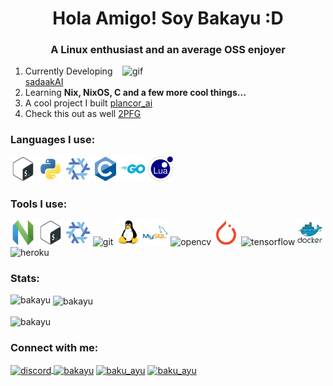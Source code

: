 <h1 align="center">Hola Amigo! Soy Bakayu :D</h1>
<h3 align="center">A Linux enthusiast and an average OSS enjoyer</h3>


<img align="right" src=".data/rei-ayanami-plush.gif" alt="gif" width="325"/>

<ol align="left">
<li> Currently Developing <a href="https://github.com/bakayu/sadaakAI">sadaakAI</a> </li>
<li> Learning <b>Nix, NixOS, C and a few more cool things...</b> </li> 
<li> A cool project I built <a href="https://github.com/bakayu/plancor_ai">plancor_ai</a> </li> 
<li> Check this out as well <a href="https://github.com/bakayu/2PFG">2PFG</a> </li> 
</ol>

<h3 align="left">Languages I use:</h3>
<p align="left"> 
  <!-- Bash -->
  <img src="https://github.com/devicons/devicon/blob/ca28c779441053191ff11710fe24a9e6c23690d6/icons/bash/bash-original.svg" alt="bash" width="40" height="40"/>
  <!-- Python -->
 <img src="https://raw.githubusercontent.com/devicons/devicon/master/icons/python/python-original.svg" alt="python" width="40" height="40"/>
 <!-- Nix -->
 <img src="https://github.com/devicons/devicon/blob/ca28c779441053191ff11710fe24a9e6c23690d6/icons/nixos/nixos-original.svg" alt="Nix" width="40" height="40"/>
 <!-- C -->
  <img src="https://raw.githubusercontent.com/devicons/devicon/master/icons/c/c-original.svg" alt="go" width="40" height="40"/>
  <!-- Go -->
  <img src="https://github.com/devicons/devicon/blob/ca28c779441053191ff11710fe24a9e6c23690d6/icons/go/go-original-wordmark.svg" alt="c" width="40" height="40"/>
  <!-- Lua -->
  <img src="https://github.com/devicons/devicon/blob/ca28c779441053191ff11710fe24a9e6c23690d6/icons/lua/lua-original.svg" alt="lua" width="40" height="40"/>
 

<h3 align="left">Tools I use:</h3>
<p align="left"> 
  <!-- Neovim -->
  <img src="https://github.com/devicons/devicon/blob/ca28c779441053191ff11710fe24a9e6c23690d6/icons/neovim/neovim-original.svg" alt="nvim" width="40" height="40"/>
  <!-- Bash -->
  <img src="https://github.com/devicons/devicon/blob/ca28c779441053191ff11710fe24a9e6c23690d6/icons/bash/bash-original.svg" alt="bash" width="40" height="40"/>
  <!-- Nix -->
  <img src="https://github.com/devicons/devicon/blob/ca28c779441053191ff11710fe24a9e6c23690d6/icons/nixos/nixos-original.svg" alt="Nix" width="40" height="40"/>
  <!-- Git -->
  <img src="https://www.vectorlogo.zone/logos/git-scm/git-scm-icon.svg" alt="git" width="40" height="40"/> 
  <!-- Linux -->  
  <img src="https://github.com/devicons/devicon/blob/ca28c779441053191ff11710fe24a9e6c23690d6/icons/linux/linux-original.svg" alt="linux" width="40" height="40"/> 
  <!-- MySQL -->
  <img src="https://raw.githubusercontent.com/devicons/devicon/master/icons/mysql/mysql-original-wordmark.svg" alt="mysql" width="40" height="40"/>
  <!-- OPENCV -->
  <img src="https://www.vectorlogo.zone/logos/opencv/opencv-icon.svg" alt="opencv" width="40" height="40"/> 
  <!-- PyTorch -->
 <img src="https://github.com/devicons/devicon/blob/ca28c779441053191ff11710fe24a9e6c23690d6/icons/pytorch/pytorch-original.svg" alt="pytorch" width="40" height="40"/>
  <!-- Tensorflow -->
  <img src="https://www.vectorlogo.zone/logos/tensorflow/tensorflow-icon.svg" alt="tensorflow" width="40" height="40"/>
  <!-- docker -->
  <img src="https://raw.githubusercontent.com/devicons/devicon/master/icons/docker/docker-original-wordmark.svg" alt="docker" width="40" height="40"/>
  <!-- Heroku -->
  <img src="https://www.vectorlogo.zone/logos/heroku/heroku-icon.svg" alt="heroku" width="40" height="40"/></p>

<h3 align="left">Stats:</h3>
<p><img align="left" src="https://github-readme-stats.vercel.app/api/top-langs?username=bakayu&show_icons=true&theme=dark&locale=en&layout=compact" alt="bakayu" /></p>

<p>&nbsp;<img align="center" src="https://github-readme-stats.vercel.app/api?username=bakayu&show_icons=true&theme=dark&locale=en" alt="bakayu" /></p>

<p><img align="center" src="https://github-readme-streak-stats.herokuapp.com/?user=bakayu&theme=dark" alt="bakayu" /></p>

<h3 align="left">Connect with me:</h3>
<p align="left">
<a href="https://discord.gg/2KgPQpejGv" target="blank"><img align="center" src="https://www.svgrepo.com/show/353655/discord-icon.svg" alt="discord" height="30" width="40" /> </a>
<a href="https://linkedin.com/in/bakayu" target="blank"><img align="center" src="https://raw.githubusercontent.com/rahuldkjain/github-profile-readme-generator/master/src/images/icons/Social/linked-in-alt.svg" alt="bakayu" height="30" width="40" /></a>
<a href="https://twitter.com/baku_ayu" target="blank"><img align="center" src="https://raw.githubusercontent.com/rahuldkjain/github-profile-readme-generator/master/src/images/icons/Social/twitter.svg" alt="baku_ayu" height="30" width="40" /></a>
<a href="https://instagram.com/baku_ayu" target="blank"><img align="center" src="https://raw.githubusercontent.com/rahuldkjain/github-profile-readme-generator/master/src/images/icons/Social/instagram.svg" alt="baku_ayu" height="30" width="40" /></a>

</p>
